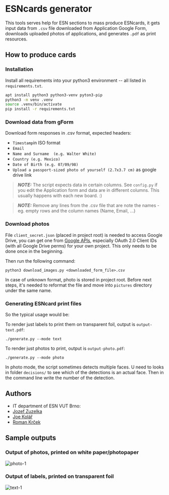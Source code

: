 # ESNcards generator

This tools serves help for ESN sections to mass produce ESNcards, it gets input data from `.csv` file downloaded from Application Google Form, downloads uploaded photos of applications, and generates `.pdf` as print resources. 

## How to produce cards
### Installation
Install all requirements into your python3 environment -- all listed in `requirements.txt`.

```bash
apt install python3 python3-venv pyton3-pip
python3 -m venv .venv
source .venv/bin/activate
pip install -r requirements.txt
```

### Download data from gForm
Download form responses in .csv format, expected headers:

* `Timestamp`in ISO format
* `Email`
* `Name and Surname  (e.g. Walter White)`
* `Country (e.g. Mexico)`
* `Date of Birth (e.g. 07/09/98)`
* `Upload a passport-sized photo of yourself (2.7x3.7 cm)` as google drive link

> **_NOTE:_** The script expects data in certain columns. See `config.py` if you edit
the Application form and data are in different columns. This usually happens with each new board. :)

> **_NOTE:_** Remove any lines from the .csv file that are note the names - eg. empty rows
and the column names (Name, Email, ...)


### Download photos

File `client_secret.json` (placed in project root) is needed to access Google Drive, you can get one from
[Google APIs](https://console.developers.google.com/apis/credentials), especially
OAuth 2.0
Client IDs (with all Google Drive perms) for your own project.
This only needs to be done once in the beginning.

Then run the following command:

```
python3 download_images.py <downloaded_form_file>.csv
```

In case of unknown format, photo is stored in project root. Before next steps, it's needed to reformat the file and move into `pictures` directory under the same name.

### Generating ESNcard print files

So the typical usage would be:

To render just labels to print them on transparent foil, output is `output-text.pdf`:
```
./generate.py --mode text
```

To render just photos to print, output is `output-photo.pdf`:
```
./generate.py --mode photo
```

In photo mode, the script sometimes detects multiple faces. U need to looks in folder `decisions/`
to see which of the detections is an actual face. Then in the command line write the number of
the detection.

## Authors
* IT department of ESN VUT Brno:
* [Jozef Zuzelka](https://github.com/jzlka)
* [Joe Kolář](https://github.com/thejoeejoee)
* [Roman Krček](https://github.com/erman-dev)

## Sample outputs

### Output of photos, printed on white paper/photopaper
![photo-1](https://user-images.githubusercontent.com/6154740/153076979-541d7e68-5330-43c3-9e46-b239153d04d4.png)
### Output of labels, printed on transparent foil
![text-1](https://user-images.githubusercontent.com/6154740/153076981-f09c691d-9944-4cb4-8804-a5072b7aff59.png)
